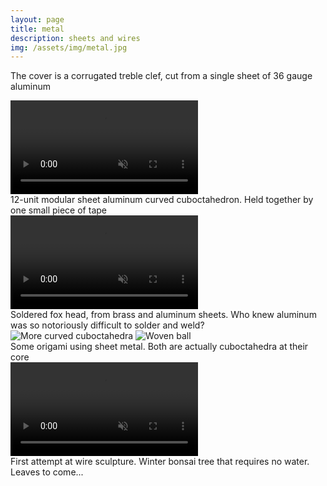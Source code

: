 ```yaml
---
layout: page
title: metal
description: sheets and wires
img: /assets/img/metal.jpg
---
```


The cover is a corrugated treble clef, cut from a single sheet of 36 gauge aluminum 

<div class="img_row">
    <video class="col three left" alt="Dimpled disco ball in its natural habitat" title="Dimpled disco ball in its natural habitat" autoplay muted loop>
      <source src="{{ site.baseurl }}/assets/img/metal/disco.webm" type="video/webm">
      Sorry, your browser doesn't support WebM video!
    </video>
</div>
<div class="col three caption">
    12-unit modular sheet aluminum curved cuboctahedron. Held together by one small piece of tape
</div>


<div class="img_row">
    <video class="col three left" alt="Barrel roll?" title="Barrel roll?" autoplay muted loop>
      <source src="{{ site.baseurl }}/assets/img/metal/fox.webm" type="video/webm">
      Sorry, your browser doesn't support WebM video!
    </video>
</div>
<div class="col three caption">
    Soldered fox head, from brass and aluminum sheets. Who knew aluminum was so notoriously difficult to solder and weld?
</div>


<div class="img_ctr">
    <img class="h200 ctr" src="{{ site.baseurl }}/assets/img/metal/cubocta.jpg" alt="More curved cuboctahedra" title="More curved cuboctahedra"/>
    <img class="h200 ctr" src="{{ site.baseurl }}/assets/img/metal/woven_ball.jpg" alt="Woven ball" title="Woven ball"/>
</div>
<div class="col three caption">
    Some origami using sheet metal. Both are actually cuboctahedra at their core
</div>


<div class="img_row">
    <video class="col three left" alt="Bonsai!" title="Bonsai!" autoplay muted loop>
      <source src="{{ site.baseurl }}/assets/img/metal/bonsai.webm" type="video/webm">
      Sorry, your browser doesn't support WebM video!
    </video>
</div>
<div class="col three caption">
    First attempt at wire sculpture. Winter bonsai tree that requires no water. Leaves to come...
</div>

